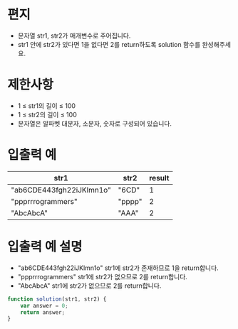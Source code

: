# 편지
- 문자열 str1, str2가 매개변수로 주어집니다.  
- str1 안에 str2가 있다면 1을 없다면 2를 return하도록 solution 함수를 완성해주세요.



# 제한사항
- 1 ≤ str1의 길이 ≤ 100
- 1 ≤ str2의 길이 ≤ 100
- 문자열은 알파벳 대문자, 소문자, 숫자로 구성되어 있습니다.


# 입출력 예
| str1 | str2 | result |
| ---- | ---- | ------ |
| "ab6CDE443fgh22iJKlmn1o" | "6CD" | 1 |
| "ppprrrogrammers" | "pppp" | 2 |
| "AbcAbcA" | "AAA" | 2 |

# 입출력 예 설명
- "ab6CDE443fgh22iJKlmn1o" str1에 str2가 존재하므로 1을 return합니다.
- "ppprrrogrammers" str1에 str2가 없으므로 2를 return합니다.
- "AbcAbcA" str1에 str2가 없으므로 2를 return합니다.

```javascript
function solution(str1, str2) {
    var answer = 0;
    return answer;
}
```
